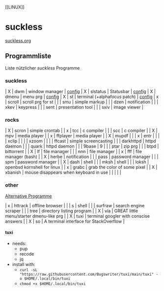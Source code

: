 [[LINUX]]
# suckless
[suckless.org](https://suckless.org)

## Programmliste
Liste nützlicher *suckless* Programme

### suckless
| X | dwm      | window manager                | [config](vfile:~/vimwiki/dwm_config.h)
| X | slstatus | Statusbar                     | [config](vfile:~/vimwiki/slstatus_config.h)
| X | dmenu    | menu prg                      | [config](vfile:~/vimwiki/dmenu_config.h)
| X | st       | terminal (+alphafocus patch)  | [config](vfile:~/vimwiki/st_config.h)
| x | scroll   | scroll prg for st             |
|   | smu      | simple markup                 |
|   | dzen     | notification                  |
|   | xkev     | keypress                      |
|   | sent     | presentation tool             |
|   | sxiv     | image viewer                  |

### rocks
| X | scron     | simple crontab                        |
| x | tcc       | c compiler                            |
|   | scc       | c compiler                            |
| X | mpv       | media player                          |
| x | ffplayer  | media player                          |
| X | mupdf     |                                       |
| x | entr      |                                       |
|   | xclip     |                                       |
|   | xzoom     |                                       |
|   | ffcast    | simple screencasting                  |
|   | darkhttpd | httpd daemon                          |
|   | quark     | httpd daemon                          |
|   | 9base     | 9                                     |
|   | ptar      | zip prg                               |
|   | btpd      | bittorrent                            |
| X | lf        | file manager                          |
|   | nnn       | file manager                          |
| x | fff       | file manager (bash)                   |
| X | herbe     | notification                          |
|   | pass      | password manager                      |
|   | spm       | password manager                      |
| X | dash      | shell                                 |
|   | mksh      | shell                                 |
|   | loksh     | openbsd kornshell for linux           |
| x | grabc     | grab the color of some pixel          |
| X | xbanish   | mouse disappears when keyboard in use |
|   |           |                                       |

### other
[Alternative Programme](https://github.com/mayfrost/guides/blob/master/ALTERNATIVES.md)

| x | httrack | offline browser                          |
|   | s       | shell                                    |
|   | surfraw | search engine scraper                    |
|   | tree    | directory listing program                |
| X | via     | GREAT little menu/starter dmenu-like prg |
| X | tuxi    | terminal googler with conscise answers   |
| X | so      | A terminal interface for StackOverflow   |

#### tuxi
- needs:
    - pup
    - recode
    - jq
- install with:
    - `curl -sL "https://raw.githubusercontent.com/Bugswriter/tuxi/main/tuxi" -o $HOME/.local/bin/tuxi`
    - `chmod +x $HOME/.local/bin/tuxi`
      
      

